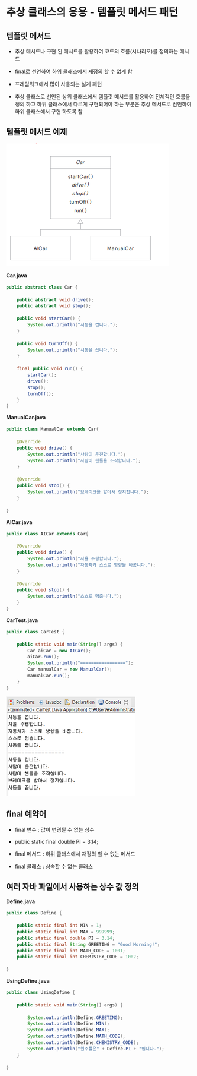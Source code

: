 추상 클래스의 응용 - 템플릿 메서드 패턴
===
템플릿 메서드
---

* 추상 메서드나 구현 된 메서드를 활용하여 코드의 흐름(시나리오)를 정의하는 메서드


* final로 선언하여 하위 클래스에서 재정의 할 수 없게 함


* 프레임워크에서 많이 사용되는 설계 패턴


* 추상 클래스로 선언된 상위 클래스에서 템플릿 메서드를 활용하여 전체적인 흐름을 정의 하고 하위 클래스에서
다르게 구현되어야 하는 부분은 추상 메서드로 선언하여 하위 클래스에서 구현 하도록 함

템플릿 메서드 예제
---
![car.png](car.png)

**Car.java**
```java
public abstract class Car {
	
	public abstract void drive();
	public abstract void stop();
	
	public void startCar() {
		System.out.println("시동을 켭니다.");
	}
	
	public void turnOff() {
		System.out.println("시동을 끕니다.");
	}
			
	final public void run() {
		startCar();
		drive();
		stop();
		turnOff();
	}
}

```

**ManualCar.java**
```java
public class ManualCar extends Car{

	@Override
	public void drive() {
		System.out.println("사람이 운전합니다.");
		System.out.println("사람이 핸들을 조작합니다.");		
	}

	@Override
	public void stop() {
		System.out.println("브레이크를 밟아서 정지합니다.");		
	}

}

```

**AICar.java**
```java
public class AICar extends Car{

	@Override
	public void drive() {
		System.out.println("자율 주행합니다.");
		System.out.println("자동차가 스스로 방향을 바꿉니다.");
	}

	@Override
	public void stop() {
		System.out.println("스스로 멈춥니다.");		
	}
}

```

**CarTest.java**
```java
public class CarTest {

	public static void main(String[] args) {
		Car aiCar = new AICar();
		aiCar.run();
		System.out.println("=================");
		Car manualCar = new ManualCar();
		manualCar.run();
	}
}

```
![out.png](out.png)

final 예약어
---
* final 변수 : 값이 변경될 수 없는 상수

* public static final double PI = 3.14;


* final 메서드 : 하위 클래스에서 재정의 할 수 없는 메서드


* final 클래스 : 상속할 수 없는 클래스



여러 자바 파일에서 사용하는 상수 값 정의
---

**Define.java**
```java
public class Define {

	public static final int MIN = 1;
	public static final int MAX = 999999;
	public static final double PI = 3.14;
	public static final String GREETING = "Good Morning!";
	public static final int MATH_CODE = 1001;
	public static final int CHEMISTRY_CODE = 1002;
	
}

```

**UsingDefine.java**
```java
public class UsingDefine {

	public static void main(String[] args) {

		System.out.println(Define.GREETING);
		System.out.println(Define.MIN);
		System.out.println(Define.MAX);
		System.out.println(Define.MATH_CODE);
		System.out.println(Define.CHEMISTRY_CODE);
		System.out.println("원주률은" + Define.PI + "입니다.");
	}

}

```